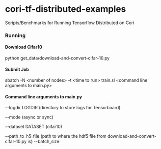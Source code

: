 # cori-tf-distributed-examples
Scripts/Benchmarks for Running Tensorflow Distributed on Cori

### Running 

#### Download Cifar10
python get_data/download-and-convert-cifar-10.py

#### Submit Job
sbatch -N \<number of nodes\> -t \<time to run\> train.sl \<command line arguments to main.py\>

#### Command line arguments to main.py
  
  --logdir LOGDIR (directory to store logs for Tensorboard)
  
  --mode (async or sync)
  
  --dataset DATASET (cifar10)
  
  --path_to_h5_file (path to where the hdf5 file from download-and-convert-cifar-10.py is)
  --batch_size
